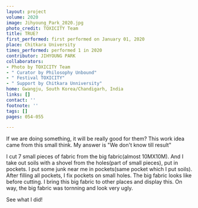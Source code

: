 ```yaml
---
layout: project
volume: 2020
image: Jihyoung_Park_2020.jpg
photo_credit: TOXICITY Team
title: TRUE?
first_performed: first performed on January 01, 2020
place: Chitkara University
times_performed: performed 1 in 2020
contributor: JIHYOUNG PARK
collaborators:
- Photo by TOXICITY Team
- " Curator by Philosophy Unbound"
- " Festival TOXICITY"
- " Support by Chitkara Unniversity"
home: Gwangju, South Korea/Chandigarh, India
links: []
contact: ''
footnote: ''
tags: []
pages: 054-055

---
```


If we are doing something, it will be really good for them?
This work idea came from this small think.
My answer is "We don't know till result"

I cut 7 small pieces of fabric from the big fabric(almost 10MX10M).
And I take out soils with a shovel from the holes(part of small pieces), put in pockets.
I put some junk near me in pockets(same pocket which I put soils).
After filling all pockets, I fix pockets on small holes.
The big fabric looks like before cutting.
I bring this big fabric to other places and display this.
On way, the big fabric was tornning and look very ugly.

See what I did!
